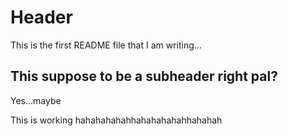 # Header

This is the first README file that I am writing...

## This suppose to be a subheader right pal?

Yes...maybe

This is working hahahahahahhahahahahahhahahah
